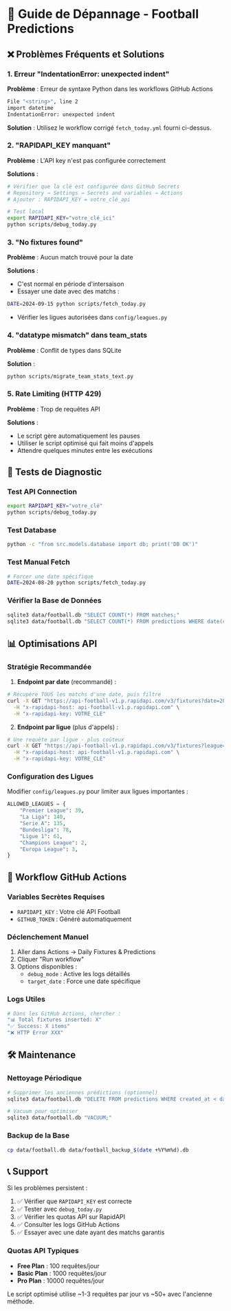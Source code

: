 # 🔧 Guide de Dépannage - Football Predictions

## ❌ Problèmes Fréquents et Solutions

### 1. Erreur "IndentationError: unexpected indent"

**Problème** : Erreur de syntaxe Python dans les workflows GitHub Actions
```bash
File "<string>", line 2
import datetime
IndentationError: unexpected indent
```

**Solution** : Utilisez le workflow corrigé `fetch_today.yml` fourni ci-dessus.

### 2. "RAPIDAPI_KEY manquant"

**Problème** : L'API key n'est pas configurée correctement

**Solutions** :
```bash
# Vérifier que la clé est configurée dans GitHub Secrets
# Repository → Settings → Secrets and variables → Actions
# Ajouter : RAPIDAPI_KEY = votre_clé_api

# Test local
export RAPIDAPI_KEY="votre_clé_ici"
python scripts/debug_today.py
```

### 3. "No fixtures found"

**Problème** : Aucun match trouvé pour la date

**Solutions** :
- C'est normal en période d'intersaison
- Essayer une date avec des matchs :
```bash
DATE=2024-09-15 python scripts/fetch_today.py
```
- Vérifier les ligues autorisées dans `config/leagues.py`

### 4. "datatype mismatch" dans team_stats

**Problème** : Conflit de types dans SQLite

**Solution** :
```bash
python scripts/migrate_team_stats_text.py
```

### 5. Rate Limiting (HTTP 429)

**Problème** : Trop de requêtes API

**Solutions** :
- Le script gère automatiquement les pauses
- Utiliser le script optimisé qui fait moins d'appels
- Attendre quelques minutes entre les exécutions

## 🧪 Tests de Diagnostic

### Test API Connection
```bash
export RAPIDAPI_KEY="votre_clé"
python scripts/debug_today.py
```

### Test Database
```bash
python -c "from src.models.database import db; print('DB OK')"
```

### Test Manual Fetch
```bash
# Forcer une date spécifique
DATE=2024-08-20 python scripts/fetch_today.py
```

### Vérifier la Base de Données
```bash
sqlite3 data/football.db "SELECT COUNT(*) FROM matches;"
sqlite3 data/football.db "SELECT COUNT(*) FROM predictions WHERE date(created_at) = date('now');"
```

## 📊 Optimisations API

### Stratégie Recommandée

1. **Endpoint par date** (recommandé) :
```bash
# Récupère TOUS les matchs d'une date, puis filtre
curl -X GET "https://api-football-v1.p.rapidapi.com/v3/fixtures?date=2024-08-15" \
  -H "x-rapidapi-host: api-football-v1.p.rapidapi.com" \
  -H "x-rapidapi-key: VOTRE_CLE"
```

2. **Endpoint par ligue** (plus d'appels) :
```bash
# Une requête par ligue - plus coûteux
curl -X GET "https://api-football-v1.p.rapidapi.com/v3/fixtures?league=39&season=2024" \
  -H "x-rapidapi-host: api-football-v1.p.rapidapi.com" \
  -H "x-rapidapi-key: VOTRE_CLE"
```

### Configuration des Ligues

Modifier `config/leagues.py` pour limiter aux ligues importantes :
```python
ALLOWED_LEAGUES = {
    "Premier League": 39,
    "La Liga": 140, 
    "Serie A": 135,
    "Bundesliga": 78,
    "Ligue 1": 61,
    "Champions League": 2,
    "Europa League": 3,
}
```

## 🔄 Workflow GitHub Actions

### Variables Secrètes Requises
- `RAPIDAPI_KEY` : Votre clé API Football
- `GITHUB_TOKEN` : Généré automatiquement

### Déclenchement Manuel
1. Aller dans Actions → Daily Fixtures & Predictions
2. Cliquer "Run workflow"  
3. Options disponibles :
   - `debug_mode` : Active les logs détaillés
   - `target_date` : Force une date spécifique

### Logs Utiles
```bash
# Dans les GitHub Actions, chercher :
"📊 Total fixtures inserted: X"
"✅ Success: X items"
"❌ HTTP Error XXX"
```

## 🛠️ Maintenance

### Nettoyage Périodique
```bash
# Supprimer les anciennes prédictions (optionnel)
sqlite3 data/football.db "DELETE FROM predictions WHERE created_at < date('now', '-30 days');"

# Vacuum pour optimiser
sqlite3 data/football.db "VACUUM;"
```

### Backup de la Base
```bash
cp data/football.db data/football_backup_$(date +%Y%m%d).db
```

## 📞 Support

Si les problèmes persistent :

1. ✅ Vérifier que `RAPIDAPI_KEY` est correcte
2. ✅ Tester avec `debug_today.py`
3. ✅ Vérifier les quotas API sur RapidAPI
4. ✅ Consulter les logs GitHub Actions
5. ✅ Essayer avec une date ayant des matchs garantis

### Quotas API Typiques
- **Free Plan** : 100 requêtes/jour
- **Basic Plan** : 1000 requêtes/jour  
- **Pro Plan** : 10000 requêtes/jour

Le script optimisé utilise ~1-3 requêtes par jour vs ~50+ avec l'ancienne méthode.
